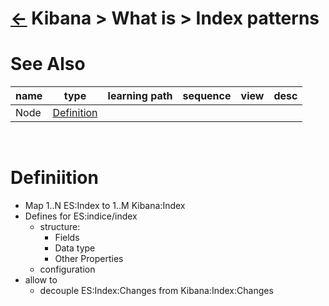 <head><link rel="stylesheet" href="../../../md.css"/><script src="../../../md.js"></script></head>

[//]: #(Reference)
[Repo_Readme]:      ../list/object_list.md
[Node_Whatis]:      ../whatis/node_whatis.md

# [&larr;][Repo_Readme] Kibana > What is > Index patterns
# See Also 
|name|type|learning path|sequence|view|desc|
|-|-|-|-|-|-|
|Node|[Definition][Node_Whatis]|
<br>

# Definiition
- Map 1..N ES:Index to 1..M Kibana:Index
- Defines for ES:indice/index
  - structure: 
    - Fields
    - Data type
    - Other Properties
  - configuration
- allow to 
  - decouple ES:Index:Changes from Kibana:Index:Changes



